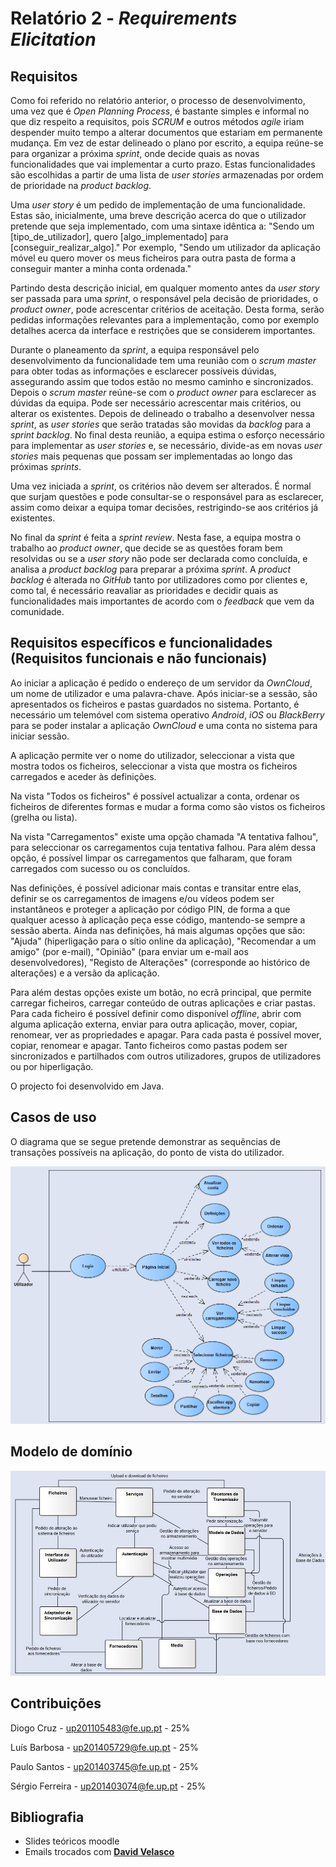 # Relatório 2 - *Requirements Elicitation*

## Requisitos

Como foi referido no relatório anterior, o processo de desenvolvimento, uma vez que é *Open Planning Process*, é bastante simples e informal no que diz respeito a requisitos, pois *SCRUM* e outros métodos *agile* iriam despender muito tempo a alterar documentos que estariam em permanente mudança. Em vez de estar delineado o plano por escrito, a equipa reúne-se para organizar a próxima *sprint*, onde decide quais as novas funcionalidades que vai implementar a curto prazo. Estas funcionalidades são escolhidas a partir de uma lista de *user stories* armazenadas por ordem de prioridade na *product backlog*.

Uma *user story* é um pedido de implementação de uma funcionalidade. Estas são, inicialmente, uma breve descrição acerca do que o utilizador pretende que seja implementado, com uma sintaxe idêntica a: 
"Sendo um [tipo_de_utilizador], quero [algo_implementado] para [conseguir_realizar_algo]." 
Por exemplo, "Sendo um utilizador da aplicação móvel eu quero mover os meus ficheiros para outra pasta de forma a conseguir manter a minha conta ordenada."

Partindo desta descrição inicial, em qualquer momento antes da *user story* ser passada para uma *sprint*, o responsável pela decisão de prioridades, o *product owner*, pode acrescentar critérios de aceitação. 
Desta forma, serão pedidas informações relevantes para a implementação, como por exemplo detalhes acerca da interface e restrições que se considerem importantes.

Durante o planeamento da *sprint*, a equipa responsável pelo desenvolvimento da funcionalidade tem uma reunião com o *scrum master* para obter todas as informações e esclarecer possíveis dúvidas, assegurando assim que todos estão no mesmo caminho e sincronizados. Depois o *scrum master* reúne-se com o *product owner* para esclarecer as dúvidas da equipa. Pode ser necessário acrescentar mais critérios, ou alterar os existentes. Depois de delineado o trabalho a desenvolver nessa *sprint*, as *user stories* que serão tratadas são movidas da *backlog* para a *sprint backlog*.
No final desta reunião, a equipa estima o esforço necessário para implementar as *user stories* e, se necessário, divide-as em novas *user stories* mais pequenas que possam ser implementadas ao longo das próximas *sprints*.

Uma vez iniciada a *sprint*, os critérios não devem ser alterados. É normal que surjam questões e pode consultar-se o responsável para as esclarecer, assim como deixar a equipa tomar decisões, restrigindo-se aos critérios já existentes. 

No final da *sprint* é feita a *sprint review*. Nesta fase, a equipa mostra o trabalho ao *product owner*, que decide se as questões foram bem resolvidas ou se a *user story* não pode ser declarada como concluída, e analisa a *product backlog* para preparar a próxima *sprint*. A *product backlog* é alterada no *GitHub* tanto por utilizadores como por clientes e, como tal, é necessário reavaliar as prioridades e decidir quais as funcionalidades mais importantes de acordo com o *feedback* que vem da comunidade.

## Requisitos específicos e funcionalidades (Requisitos funcionais e não funcionais)

Ao iniciar a aplicação é pedido o endereço de um servidor da *OwnCloud*, um nome de utilizador e uma palavra-chave. Após iniciar-se a sessão, são apresentados os ficheiros e pastas guardados no sistema. Portanto, é necessário um telemóvel com sistema operativo *Android*, *iOS* ou *BlackBerry* para se poder instalar a aplicação *OwnCloud* e uma conta no sistema para iniciar sessão.

A aplicação permite ver o nome do utilizador, seleccionar a vista que mostra todos os ficheiros, seleccionar a vista que mostra os ficheiros carregados e aceder às definições.

Na vista "Todos os ficheiros" é possível actualizar a conta, ordenar os ficheiros de diferentes formas e mudar a forma como são vistos os ficheiros (grelha ou lista). 

Na vista "Carregamentos" existe uma opção chamada "A tentativa falhou", para seleccionar os carregamentos cuja tentativa falhou. Para além dessa opção, é possível limpar os carregamentos que falharam, que foram carregados com sucesso ou os concluídos. 

Nas definições, é possível adicionar mais contas e transitar entre elas, definir se os carregamentos de imagens e/ou vídeos podem ser instantâneos e proteger a aplicação por código PIN, de forma a que qualquer acesso à aplicação peça esse código, mantendo-se sempre a sessão aberta. Ainda nas definições, há mais algumas opções que são: "Ajuda" (hiperligação para o sítio online da aplicação), "Recomendar a um amigo" (por e-mail), "Opinião" (para enviar um e-mail aos desenvolvedores), "Registo de Alterações" (corresponde ao histórico de alterações) e a versão da aplicação.

Para além destas opções existe um botão, no ecrã principal, que permite carregar ficheiros, carregar conteúdo de outras aplicações e criar pastas. Para cada ficheiro é possível definir como disponível *offline*, abrir com alguma aplicação externa, enviar para outra aplicação, mover, copiar, renomear, ver as propriedades e apagar. Para cada pasta é possível mover, copiar, renomear e apagar. Tanto ficheiros como pastas podem ser sincronizados e partilhados com outros utilizadores, grupos de utilizadores ou por hiperligação.

O projecto foi desenvolvido em Java.

## Casos de uso

O diagrama que se segue pretende demonstrar as sequências de transações possíveis na aplicação, do ponto de vista do utilizador. 

![UseCases](/ESOF-docs/resources/usecases.PNG)

## Modelo de domínio

![DomainModel](/ESOF-docs/resources/domainmodel.png)

## Contribuições

Diogo Cruz - up201105483@fe.up.pt - 25%

Luís Barbosa - up201405729@fe.up.pt - 25%

Paulo Santos - up201403745@fe.up.pt - 25%

Sérgio Ferreira - up201403074@fe.up.pt - 25%

## Bibliografia

* Slides teóricos moodle
* Emails trocados com [**David Velasco**](https://github.com/davivel)
